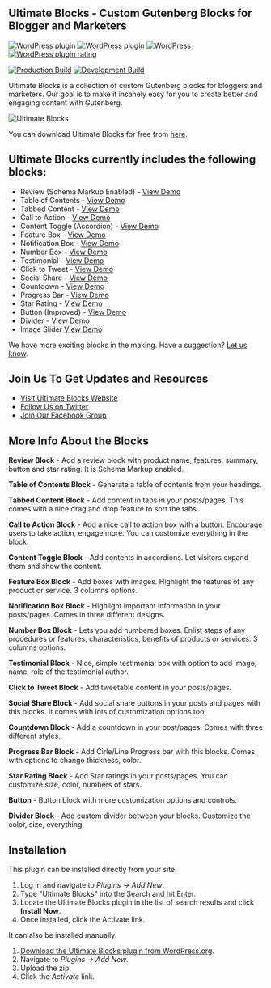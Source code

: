 ## Ultimate Blocks - Custom Gutenberg Blocks for Blogger and Marketers
[![WordPress plugin](https://img.shields.io/wordpress/plugin/v/ultimate-blocks.svg?style=plastic)](https://wordpress.org/plugins/ultimate-blocks/)
[![WordPress plugin](https://img.shields.io/wordpress/plugin/dt/ultimate-blocks.svg?style=plastic)](https://wordpress.org/plugins/ultimate-blocks/)
[![WordPress](https://img.shields.io/wordpress/v/ultimate-blocks.svg)](https://wordpress.org/plugins/ultimate-blocks/)
[![WordPress plugin rating](https://img.shields.io/wordpress/plugin/r/ultimate-blocks.svg)](https://wordpress.org/support/plugin/ultimate-blocks/reviews/)

[![Production Build](https://github.com/DotCamp/ultimate-blocks/actions/workflows/production.yml/badge.svg)](https://github.com/DotCamp/ultimate-blocks/actions/workflows/production.yml)
[![Development Build](https://github.com/DotCamp/ultimate-blocks/actions/workflows/development.yml/badge.svg)](https://github.com/DotCamp/ultimate-blocks/actions/workflows/development.yml)

Ultimate Blocks is a collection of custom Gutenberg blocks for bloggers and marketers. Our goal is to make it insanely easy for you to create better and engaging content with Gutenberg.

![Ultimate Blocks](https://ultimateblocks.com/wp-content/uploads/2019/01/banner-1544x500.jpg)

You can download Ultimate Blocks for free from [here](https://wordpress.org/plugins/ultimate-blocks/).

## Ultimate Blocks currently includes the following blocks:

* Review (Schema Markup Enabled) - [View Demo](https://demo.ultimateblocks.com/review/)
* Table of Contents - [View Demo](https://demo.ultimateblocks.com/table-of-contents-block/)
* Tabbed Content - [View Demo](https://demo.ultimateblocks.com/tabbed-content-block/)
* Call to Action - [View Demo](https://demo.ultimateblocks.com/call-to-action-block/)
* Content Toggle (Accordion) - [View Demo](https://demo.ultimateblocks.com/content-toggle-accordion-block/)
* Feature Box - [View Demo](https://ultimateblocks.com/feature-box-block-for-gutenberg-editor/)
* Notification Box - [View Demo](https://demo.ultimateblocks.com/notification-box-block/)
* Number Box - [View Demo](https://demo.ultimateblocks.com/number-box-block/)
* Testimonial - [View Demo](https://demo.ultimateblocks.com/testimonial-block/)
* Click to Tweet - [View Demo](https://demo.ultimateblocks.com/click-to-tweet-block/)
* Social Share - [View Demo](https://demo.ultimateblocks.com/social-share-block/)
* Countdown - [View Demo](https://demo.ultimateblocks.com/countdown-block/)
* Progress Bar - [View Demo](https://demo.ultimateblocks.com/progress-bar-block/)
* Star Rating - [View Demo](https://demo.ultimateblocks.com/star-rating-block/)
* Button (Improved) - [View Demo](https://demo.ultimateblocks.com/button-block/)
* Divider - [View Demo](https://demo.ultimateblocks.com/divider-block/)
* Image Slider [View Demo](https://demo.ultimateblocks.com/image-slider-block/)

We have more exciting blocks in the making. Have a suggestion? [Let us know](https://ultimateblocks.com/contact/).

## Join Us To Get Updates and Resources

* [Visit Ultimate Blocks Website](https://ultimateblocks.com?utm_medium=wp.org&utm_source=wordpressorg&utm_campaign=readme&utm_content=ultimateblocks)
* [Follow Us on Twitter](http://twitter.com/Ultimate_Blocks)
* [Join Our Facebook Group](https://www.facebook.com/groups/ultimateblocks/)

## More Info About the Blocks

**Review Block** - Add a review block with product name, features, summary, button and star rating. It is Schema Markup enabled.

**Table of Contents Block** - Generate a table of contents from your headings. 

**Tabbed Content Block** - Add content in tabs in your posts/pages. This comes with a nice drag and drop feature to sort the tabs.

**Call to Action Block** - Add a nice call to action box with a button. Encourage users to take action, engage more. You can customize everything in the block.

**Content Toggle Block** - Add contents in accordions. Let visitors expand them and show the content.

**Feature Box Block** - Add boxes with images. Highlight the features of any product or service. 3 columns options.

**Notification Box Block** - Highlight important information in your posts/pages. Comes in three different designs.

**Number Box Block** - Lets you add numbered boxes. Enlist steps of any procedures or features, characteristics, benefits of products or services. 3 columns options.

**Testimonial Block** - Nice, simple testimonial box with option to add image, name, role of the testimonial author.

**Click to Tweet Block** - Add tweetable content in your posts/pages.

**Social Share Block** - Add social share buttons in your posts and pages with this blocks. It comes with lots of customization options too.

**Countdown Block** - Add a countdown in your post/pages. Comes with three different styles.

**Progress Bar Block** - Add Cirle/Line Progress bar with this blocks. Comes with options to change thickness, color.

**Star Rating Block** - Add Star ratings in your posts/pages. You can customize size, color, numbers of stars.

**Button** - Button block with more customization options and controls.

**Divider Block** - Add custom divider between your blocks. Customize the color, size, everything.

## Installation

This plugin can be installed directly from your site.

1. Log in and navigate to _Plugins &rarr; Add New_.
2. Type "Ultimate Blocks" into the Search and hit Enter.
3. Locate the Ultimate Blocks plugin in the list of search results and click **Install Now**.
4. Once installed, click the Activate link.

It can also be installed manually.

1. [Download the Ultimate Blocks plugin from WordPress.org](https://wordpress.org/plugins/ultimate-blocks/).
2. Navigate to _Plugins &rarr; Add New_.
3. Upload the zip.
4. Click the *Activate* link.
